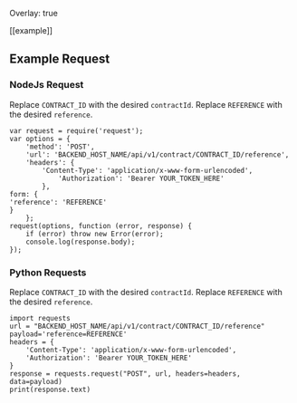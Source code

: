 Overlay: true

[[example]]
## Example Request
### NodeJs Request
Replace ```CONTRACT_ID``` with the desired ```contractId```.
Replace ``REFERENCE`` with the desired ```reference```.
```angular2html
var request = require('request');
var options = {
    'method': 'POST',
    'url': 'BACKEND_HOST_NAME/api/v1/contract/CONTRACT_ID/reference',
    'headers': {
        'Content-Type': 'application/x-www-form-urlencoded',
            'Authorization': 'Bearer YOUR_TOKEN_HERE'
        },
form: {
'reference': 'REFERENCE'
}
    };
request(options, function (error, response) {
    if (error) throw new Error(error);
    console.log(response.body);
});
```

### Python Requests
Replace ```CONTRACT_ID``` with the desired ```contractId```.
Replace ``REFERENCE`` with the desired ```reference```.

```angular2html
import requests
url = "BACKEND_HOST_NAME/api/v1/contract/CONTRACT_ID/reference"
payload='reference=REFERENCE'
headers = {
    'Content-Type': 'application/x-www-form-urlencoded',
    'Authorization': 'Bearer YOUR_TOKEN_HERE'
}
response = requests.request("POST", url, headers=headers, data=payload)
print(response.text)
```
